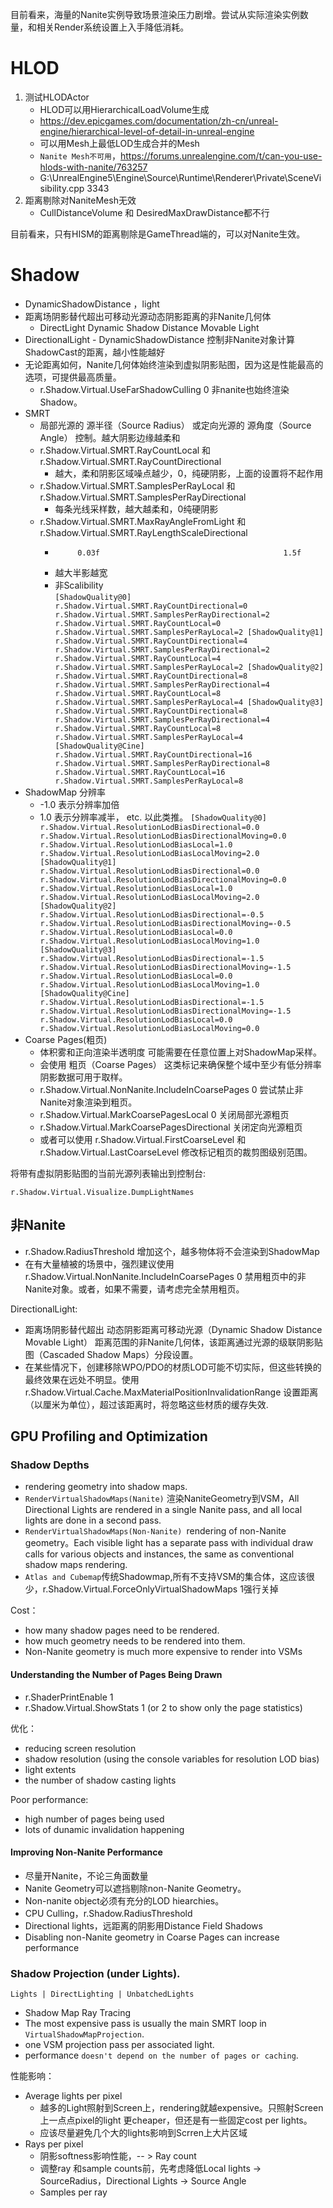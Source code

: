 目前看来，海量的Nanite实例导致场景渲染压力剧增。尝试从实际渲染实例数量，和相关Render系统设置上入手降低消耗。
# HLOD
1. 测试HLODActor
	* HLOD可以用HierarchicalLoadVolume生成
	* https://dev.epicgames.com/documentation/zh-cn/unreal-engine/hierarchical-level-of-detail-in-unreal-engine
	* 可以用Mesh上最低LOD生成合并的Mesh
	* `Nanite Mesh不可用`，https://forums.unrealengine.com/t/can-you-use-hlods-with-nanite/763257
	* G:\UnrealEngine5\Engine\Source\Runtime\Renderer\Private\SceneVisibility.cpp 3343
2. 距离剔除对NaniteMesh无效
   * CullDistanceVolume 和 DesiredMaxDrawDistance都不行

目前看来，只有HISM的距离剔除是GameThread端的，可以对Nanite生效。

# Shadow 
   * DynamicShadowDistance ，light
   * 距离场阴影替代超出可移动光源动态阴影距离的非Nanite几何体
     * DirectLight Dynamic Shadow Distance Movable Light
   * DirectionalLight - DynamicShadowDistance 控制非Nanite对象计算ShadowCast的距离，越小性能越好
   * 无论距离如何，Nanite几何体始终渲染到虚拟阴影贴图，因为这是性能最高的选项，可提供最高质量。
     * r.Shadow.Virtual.UseFarShadowCulling 0 非nanite也始终渲染Shadow。
   * SMRT
     * 局部光源的 源半径（Source Radius） 或定向光源的 源角度（Source Angle） 控制。越大阴影边缘越柔和
     * r.Shadow.Virtual.SMRT.RayCountLocal 和 r.Shadow.Virtual.SMRT.RayCountDirectional
       * 越大，柔和阴影区域噪点越少，0，纯硬阴影，上面的设置将不起作用
     * r.Shadow.Virtual.SMRT.SamplesPerRayLocal 和 r.Shadow.Virtual.SMRT.SamplesPerRayDirectional
       * 每条光线采样数，越大越柔和，0纯硬阴影
     * r.Shadow.Virtual.SMRT.MaxRayAngleFromLight 和 r.Shadow.Virtual.SMRT.RayLengthScaleDirectional
       *          0.03f                                         1.5f
       * 越大半影越宽
       * 非Scalibility	
	```
	[ShadowQuality@0]
	r.Shadow.Virtual.SMRT.RayCountDirectional=0
	r.Shadow.Virtual.SMRT.SamplesPerRayDirectional=2
	r.Shadow.Virtual.SMRT.RayCountLocal=0
	r.Shadow.Virtual.SMRT.SamplesPerRayLocal=2
	[ShadowQuality@1]
	r.Shadow.Virtual.SMRT.RayCountDirectional=4
	r.Shadow.Virtual.SMRT.SamplesPerRayDirectional=2
	r.Shadow.Virtual.SMRT.RayCountLocal=4
	r.Shadow.Virtual.SMRT.SamplesPerRayLocal=2
	[ShadowQuality@2]
	r.Shadow.Virtual.SMRT.RayCountDirectional=8
	r.Shadow.Virtual.SMRT.SamplesPerRayDirectional=4
	r.Shadow.Virtual.SMRT.RayCountLocal=8
	r.Shadow.Virtual.SMRT.SamplesPerRayLocal=4
	[ShadowQuality@3]
	r.Shadow.Virtual.SMRT.RayCountDirectional=8
	r.Shadow.Virtual.SMRT.SamplesPerRayDirectional=4
	r.Shadow.Virtual.SMRT.RayCountLocal=8
	r.Shadow.Virtual.SMRT.SamplesPerRayLocal=4
	[ShadowQuality@Cine]
	r.Shadow.Virtual.SMRT.RayCountDirectional=16
	r.Shadow.Virtual.SMRT.SamplesPerRayDirectional=8
	r.Shadow.Virtual.SMRT.RayCountLocal=16
	r.Shadow.Virtual.SMRT.SamplesPerRayLocal=8
	```
   * ShadowMap 分辨率
     * -1.0 表示分辨率加倍
     * 1.0 表示分辨率减半， etc. 以此类推。
	```
	[ShadowQuality@0]
	r.Shadow.Virtual.ResolutionLodBiasDirectional=0.0
	r.Shadow.Virtual.ResolutionLodBiasDirectionalMoving=0.0
	r.Shadow.Virtual.ResolutionLodBiasLocal=1.0
	r.Shadow.Virtual.ResolutionLodBiasLocalMoving=2.0
	[ShadowQuality@1]
	r.Shadow.Virtual.ResolutionLodBiasDirectional=0.0
	r.Shadow.Virtual.ResolutionLodBiasDirectionalMoving=0.0
	r.Shadow.Virtual.ResolutionLodBiasLocal=1.0
	r.Shadow.Virtual.ResolutionLodBiasLocalMoving=2.0
	[ShadowQuality@2]
	r.Shadow.Virtual.ResolutionLodBiasDirectional=-0.5
	r.Shadow.Virtual.ResolutionLodBiasDirectionalMoving=-0.5
	r.Shadow.Virtual.ResolutionLodBiasLocal=0.0
	r.Shadow.Virtual.ResolutionLodBiasLocalMoving=1.0
	[ShadowQuality@3]
	r.Shadow.Virtual.ResolutionLodBiasDirectional=-1.5
	r.Shadow.Virtual.ResolutionLodBiasDirectionalMoving=-1.5
	r.Shadow.Virtual.ResolutionLodBiasLocal=0.0
	r.Shadow.Virtual.ResolutionLodBiasLocalMoving=1.0
	[ShadowQuality@Cine]
	r.Shadow.Virtual.ResolutionLodBiasDirectional=-1.5
	r.Shadow.Virtual.ResolutionLodBiasDirectionalMoving=-1.5
	r.Shadow.Virtual.ResolutionLodBiasLocal=0.0
	r.Shadow.Virtual.ResolutionLodBiasLocalMoving=0.0
	```
   * Coarse Pages(粗页)
     * 体积雾和正向渲染半透明度 可能需要在任意位置上对ShadowMap采样。
     * 会使用 粗页（Coarse Pages） 这类标记来确保整个域中至少有低分辨率阴影数据可用于取样。
     * r.Shadow.Virtual.NonNanite.IncludeInCoarsePages 0 尝试禁止非Nanite对象渲染到粗页。
     * r.Shadow.Virtual.MarkCoarsePagesLocal 0 关闭局部光源粗页
     * r.Shadow.Virtual.MarkCoarsePagesDirectional 关闭定向光源粗页
     * 或者可以使用 r.Shadow.Virtual.FirstCoarseLevel 和 r.Shadow.Virtual.LastCoarseLevel 修改标记粗页的裁剪图级别范围。


将带有虚拟阴影贴图的当前光源列表输出到控制台:
```
r.Shadow.Virtual.Visualize.DumpLightNames
```

## 非Nanite
* r.Shadow.RadiusThreshold 增加这个，越多物体将不会渲染到ShadowMap
* 在有大量植被的场景中，强烈建议使用 r.Shadow.Virtual.NonNanite.IncludeInCoarsePages 0 禁用粗页中的非Nanite对象。或者，如果不需要，请考虑完全禁用粗页。

DirectionalLight:
*  距离场阴影替代超出 动态阴影距离可移动光源（Dynamic Shadow Distance Movable Light） 距离范围的非Nanite几何体，该距离通过光源的级联阴影贴图（Cascaded Shadow Maps）分段设置。
*  在某些情况下，创建移除WPO/PDO的材质LOD可能不切实际，但这些转换的最终效果在远处不明显。使用 r.Shadow.Virtual.Cache.MaxMaterialPositionInvalidationRange 设置距离（以厘米为单位），超过该距离时，将忽略这些材质的缓存失效.

## GPU Profiling and Optimization
### Shadow Depths 

* rendering geometry into shadow maps.
* `RenderVirtualShadowMaps(Nanite)` 渲染NaniteGeometry到VSM，All Directional Lights are rendered in a single Nanite pass, and all local lights are done in a second pass.
* `RenderVirtualShadowMaps(Non-Nanite) `rendering of non-Nanite geometry。Each visible light has a separate pass with individual draw calls for various objects and instances, the same as conventional shadow maps rendering.
* `Atlas and Cubemap`传统Shadowmap,所有不支持VSM的集合体，这应该很少，r.Shadow.Virtual.ForceOnlyVirtualShadowMaps 1强行关掉

Cost：
* how many shadow pages need to be rendered.
* how much geometry needs to be rendered into them.
* Non-Nanite geometry is much more expensive to render into VSMs

#### Understanding the Number of Pages Being Drawn
* r.ShaderPrintEnable 1
* r.Shadow.Virtual.ShowStats 1 (or 2 to show only the page statistics)

优化：
* reducing screen resolution
* shadow resolution (using the console variables for resolution LOD bias)
* light extents
* the number of shadow casting lights

Poor performance:
* high number of pages being used 
* lots of dunamic invalidation happening

#### Improving Non-Nanite Performance
* 尽量开Nanite，不论三角面数量
* Nanite Geometry可以遮挡剔除non-Nanite Geometry。
* Non-nanite object必须有充分的LOD hiearchies。
* CPU Culling，r.Shadow.RadiusThreshold
* Directional lights，远距离的阴影用Distance Field Shadows
* Disabling non-Nanite geometry in Coarse Pages can increase performance

### Shadow Projection (under Lights).
```
Lights | DirectLighting | UnbatchedLights 
```
* Shadow Map Ray Tracing
* The most expensive pass is usually the main SMRT loop in `VirtualShadowMapProjection`. 
* one VSM projection pass per associated light.
* performance `doesn't depend on the number of pages or caching`.

性能影响：
* Average lights per pixel
  * 越多的Light照射到Screen上，rendering就越expensive。只照射Screen上一点点pixel的light 更cheaper，但还是有一些固定cost per lights。
  * 应该尽量避免几个大的lights影响到Scrren上大片区域
* Rays per pixel
  * 阴影softness影响性能，-- > Ray count
  * 调整ray 和sample counts前，先考虑降低Local lights -> SourceRadius，Directional Lights -> Source Angle
  * Samples per ray

